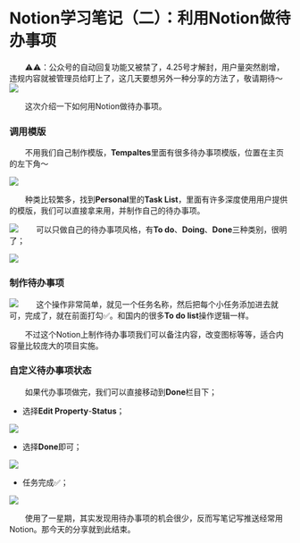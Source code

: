 # Notion学习笔记（二）：利用Notion做待办事项



&emsp;&emsp;⚠️⚠️：公众号的自动回复功能又被禁了，4.25号才解封，用户量突然剧增，违规内容就被管理员给盯上了，这几天要想另外一种分享的方法了，敬请期待～
![](https://files.mdnice.com/user/25819/9756ffbe-d271-40eb-8fd0-2d090b514134.png)


&emsp;&emsp;这次介绍一下如何用Notion做待办事项。

### 调用模版

&emsp;&emsp;不用我们自己制作模版，**Tempaltes**里面有很多待办事项模版，位置在主页的左下角～


![](https://files.mdnice.com/user/25819/051b59b7-6658-4ab0-b4eb-c30a86516f99.png)

&emsp;&emsp;种类比较繁多，找到**Personal**里的**Task List**，里面有许多深度使用用户提供的模版，我们可以直接拿来用，并制作自己的待办事项。

![](https://files.mdnice.com/user/25819/3ddef90f-0364-42db-b2a6-921bde03b55e.png)
&emsp;&emsp;可以只做自己的待办事项风格，有**To do**、**Doing**、**Done**三种类别，很明了；

![](https://files.mdnice.com/user/25819/409952f0-45f1-4416-b119-53cb55f82167.png)

### 制作待办事项

![](https://files.mdnice.com/user/25819/03d756d1-a088-4341-aba8-e038cd775d36.png)
&emsp;&emsp;这个操作非常简单，就见一个任务名称，然后把每个小任务添加进去就可，完成了，就在前面打勾✅。和国内的很多**To do list**操作逻辑一样。

&emsp;&emsp;不过这个Notion上制作待办事项我们可以备注内容，改变图标等等，适合内容量比较庞大的项目实施。

### 自定义待办事项状态

&emsp;&emsp;如果代办事项做完，我们可以直接移动到**Done**栏目下；

- 选择**Edit Property**-**Status**；

![](https://files.mdnice.com/user/25819/7b23c151-07fe-46e6-981a-362d7c7ce65d.png)

- 选择**Done**即可；

![](https://files.mdnice.com/user/25819/50b6243d-c410-4620-a875-77ab06ac8cbe.png)

- 任务完成✅；

![](https://files.mdnice.com/user/25819/c69d645a-cb50-4140-8695-863cf77ae824.png)


&emsp;&emsp;使用了一星期，其实发现用待办事项的机会很少，反而写笔记写推送经常用Notion。那今天的分享就到此结束。





